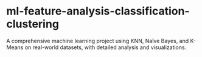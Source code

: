 # ml-feature-analysis-classification-clustering
A comprehensive machine learning project using KNN, Naïve Bayes, and K-Means on real-world datasets, with detailed analysis and visualizations.
